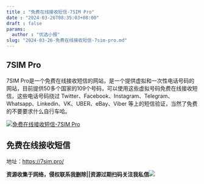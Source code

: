 ```yaml
---
title : "免费在线接收短信-7SIM Pro"
date : "2024-03-26T08:35:03+08:00"
draft : false
params:
  author : "优选小报"
slug: "2024-03-26-免费在线接收短信-7sim-pro.md"
---
```


## 7SIM Pro

7SIM
Pro是一个免费在线接收短信的网站，是一个提供虚拟和一次性电话号码的网站，目前提供50多个国家的109个号码，可以使用这些虚拟号码免费在线接收短信，这些电话号码绕过
Twitter、Facebook、Instagram、Telegram、Whatsapp、Linkedin、VK、UBER、eBay、Viber
等上的短信验证，当然了免费的不要要求什么自行车哈。

[![免费在线接收短信-7SIM
Pro](//img7-1.zhekoulieshou.com/mmbiz_jpg/iaHBVewvSIbAOP5MwRmNQ8SEEaPPgBTocLppmAw05qYliatSibmM0ERXAhxVK6gUibfZicTBhCSEr0gtopB8GKiazZwQ/0)](//img7-1.zhekoulieshou.com/mmbiz_jpg/iaHBVewvSIbAOP5MwRmNQ8SEEaPPgBTocLppmAw05qYliatSibmM0ERXAhxVK6gUibfZicTBhCSEr0gtopB8GKiazZwQ/0)

## 免费在线接收短信

地址：https://7sim.pro/

**资源收集于网络，侵权联系我删除||资源过期扫码关注我私信**![](//img7-1.zhekoulieshou.com/mmbiz_jpg/iaHBVewvSIbAjcr9g6TlCXSfiaDqkbzuEzp207hVzPqT4YGQOAazQ1KNHCeACbia5Lzq4Ckwibe48iar1q7lgVP1o3w/640?wx_fmt=jpeg&from=appmsg)



